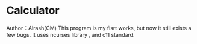 # Calculator
Author：Alrash(CM)
This program is my fisrt works, but now it still exists a few bugs.
It uses ncurses library , and  c11 standard.

